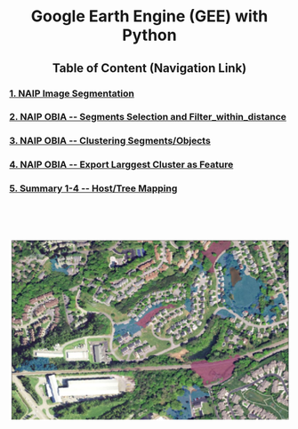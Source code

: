 
<div align="center"><h1> Google Earth Engine (GEE) with Python </h1></div>

<div align="center"><h2>Table of Content (Navigation Link) </h2></div>
<h3><a href="https://nbviewer.jupyter.org/github/wanwanliang/GEE-Python/blob/master/code/GEE%20--%20NAIP%20Segmentation.ipynb"> 1. NAIP Image Segmentation </a> </h3>
<h3><a href="https://nbviewer.jupyter.org/github/wanwanliang/GEE-Python/blob/master/code/NAIP--OBIA.ipynb"> 2. NAIP OBIA -- Segments Selection and Filter_within_distance </a> </h3>
<h3><a href="https://nbviewer.jupyter.org/github/wanwanliang/GEE-Python/blob/master/code/Refine%20Open-Science%20Presences%20--%20Clustering%20Segments.ipynb">3. NAIP OBIA -- Clustering Segments/Objects</a></h3>
<h3><a href="https://nbviewer.jupyter.org/github/wanwanliang/GEE-Python/blob/master/code/Refine%20Presences%20Data--%20Export%20Major%20Cluster%20of%20Presences.ipynb">4. NAIP OBIA -- Export Larggest Cluster as Feature</a></h3>
<h3><a href="https://nbviewer.jupyter.org/github/ncsu-landscape-dynamics/eRADS/blob/master/GEE_Host_Mapping/TOH_Report1.ipynb">5. Summary 1-4 -- Host/Tree Mapping </a></h3>


<br/><br/><br/>


![For Spatial Analysis](/files/map.PNG)
